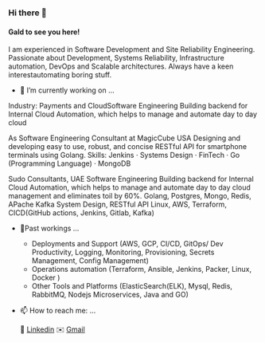 ### Hi there 👋

#### Gald to see you here!

I am experienced in Software Development and Site Reliability Engineering. Passionate about Development, Systems Reliability, Infrastructure automation, DevOps and Scalable architectures. Always have a keen interestautomating boring stuff.


- 🔭 I’m currently working on ...

Industry: Payments and CloudSoftware Engineering Building backend for Internal Cloud Automation, which helps to manage and automate day to day cloud 

As Software Engineering Consultant at MagicCube USA
Designing and developing easy to use, robust, and concise RESTful API for smartphone terminals using Golang.
Skills: Jenkins · Systems Design · FinTech · Go (Programming Language) · MongoDB

Sudo Consultants, UAE
Software Engineering
Building backend for Internal Cloud Automation, which helps to manage and automate day to day cloud management and eliminates toil by 60%.
Golang, Postgres, Mongo, Redis, APache Kafka
System Design, RESTful API
Linux, AWS, Terraform, 
CICD(GitHub actions, Jenkins, Gitlab, Kafka)

- 🔭Past workings ...

  - Deployments and Support (AWS, GCP, CI/CD, GitOps/ Dev Productivity, Logging, Monitoring, Provisioning, Secrets Management, Config Management)
  - Operations automation (Terraform, Ansible, Jenkins, Packer, Linux, Docker )
  - Other Tools and Platforms (ElasticSearch(ELK), Mysql, Redis, RabbitMQ, Nodejs Microservices, Java and GO)

- 📫 How to reach me: ...
  
  👨 [Linkedin](https://www.linkedin.com/in/zayn-ul-abdin-b0b576b1/)   ✉️ [Gmail](zaynulabdin313@gmail.com)

<!--
**zaynkorai/zaynkorai** is a ✨ _special_ ✨ repository because its `README.md` (this file) appears on your GitHub profile.

Here are some ideas to get you started:

- 🔭 I’m currently working on ...
- 🌱 I’m currently learning ...
- 👯 I’m looking to collaborate on ...
- 🤔 I’m looking for help with ...
- 💬 Ask me about ...
- 📫 How to reach me: ...
- 😄 Pronouns: ...
- ⚡ Fun fact: ...
-->
